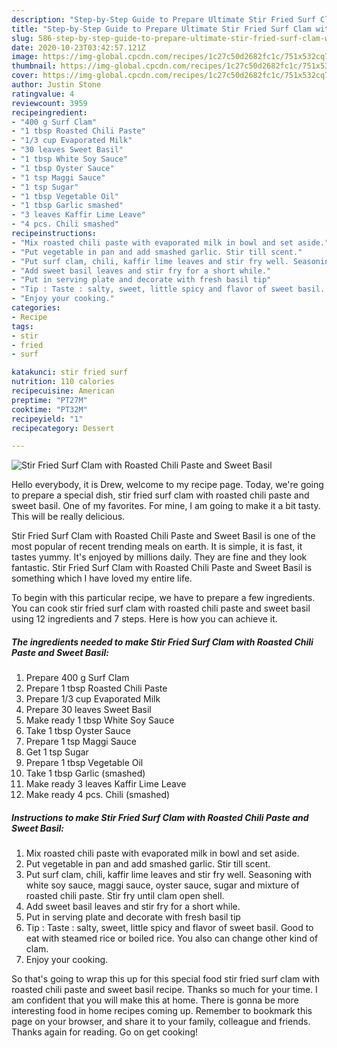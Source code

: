 ```yaml
---
description: "Step-by-Step Guide to Prepare Ultimate Stir Fried Surf Clam with Roasted Chili Paste and Sweet Basil"
title: "Step-by-Step Guide to Prepare Ultimate Stir Fried Surf Clam with Roasted Chili Paste and Sweet Basil"
slug: 586-step-by-step-guide-to-prepare-ultimate-stir-fried-surf-clam-with-roasted-chili-paste-and-sweet-basil
date: 2020-10-23T03:42:57.121Z
image: https://img-global.cpcdn.com/recipes/1c27c50d2682fc1c/751x532cq70/stir-fried-surf-clam-with-roasted-chili-paste-and-sweet-basil-recipe-main-photo.jpg
thumbnail: https://img-global.cpcdn.com/recipes/1c27c50d2682fc1c/751x532cq70/stir-fried-surf-clam-with-roasted-chili-paste-and-sweet-basil-recipe-main-photo.jpg
cover: https://img-global.cpcdn.com/recipes/1c27c50d2682fc1c/751x532cq70/stir-fried-surf-clam-with-roasted-chili-paste-and-sweet-basil-recipe-main-photo.jpg
author: Justin Stone
ratingvalue: 4
reviewcount: 3959
recipeingredient:
- "400 g Surf Clam"
- "1 tbsp Roasted Chili Paste"
- "1/3 cup Evaporated Milk"
- "30 leaves Sweet Basil"
- "1 tbsp White Soy Sauce"
- "1 tbsp Oyster Sauce"
- "1 tsp Maggi Sauce"
- "1 tsp Sugar"
- "1 tbsp Vegetable Oil"
- "1 tbsp Garlic smashed"
- "3 leaves Kaffir Lime Leave"
- "4 pcs. Chili smashed"
recipeinstructions:
- "Mix roasted chili paste with evaporated milk in bowl and set aside."
- "Put vegetable in pan and add smashed garlic. Stir till scent."
- "Put surf clam, chili, kaffir lime leaves and stir fry well. Seasoning with white soy sauce, maggi sauce, oyster sauce, sugar and mixture of roasted chili paste. Stir fry until clam open shell."
- "Add sweet basil leaves and stir fry for a short while."
- "Put in serving plate and decorate with fresh basil tip"
- "Tip : Taste : salty, sweet, little spicy and flavor of sweet basil. Good to eat with steamed rice or boiled rice. You also can change other kind of clam."
- "Enjoy your cooking."
categories:
- Recipe
tags:
- stir
- fried
- surf

katakunci: stir fried surf 
nutrition: 110 calories
recipecuisine: American
preptime: "PT27M"
cooktime: "PT32M"
recipeyield: "1"
recipecategory: Dessert

---
```



![Stir Fried Surf Clam with Roasted Chili Paste and Sweet Basil](https://img-global.cpcdn.com/recipes/1c27c50d2682fc1c/751x532cq70/stir-fried-surf-clam-with-roasted-chili-paste-and-sweet-basil-recipe-main-photo.jpg)

Hello everybody, it is Drew, welcome to my recipe page. Today, we're going to prepare a special dish, stir fried surf clam with roasted chili paste and sweet basil. One of my favorites. For mine, I am going to make it a bit tasty. This will be really delicious.

Stir Fried Surf Clam with Roasted Chili Paste and Sweet Basil is one of the most popular of recent trending meals on earth. It is simple, it is fast, it tastes yummy. It's enjoyed by millions daily. They are fine and they look fantastic. Stir Fried Surf Clam with Roasted Chili Paste and Sweet Basil is something which I have loved my entire life.




To begin with this particular recipe, we have to prepare a few ingredients. You can cook stir fried surf clam with roasted chili paste and sweet basil using 12 ingredients and 7 steps. Here is how you can achieve it.

<!--inarticleads1-->

##### The ingredients needed to make Stir Fried Surf Clam with Roasted Chili Paste and Sweet Basil:

1. Prepare 400 g Surf Clam
1. Prepare 1 tbsp Roasted Chili Paste
1. Prepare 1/3 cup Evaporated Milk
1. Prepare 30 leaves Sweet Basil
1. Make ready 1 tbsp White Soy Sauce
1. Take 1 tbsp Oyster Sauce
1. Prepare 1 tsp Maggi Sauce
1. Get 1 tsp Sugar
1. Prepare 1 tbsp Vegetable Oil
1. Take 1 tbsp Garlic (smashed)
1. Make ready 3 leaves Kaffir Lime Leave
1. Make ready 4 pcs. Chili (smashed)




<!--inarticleads2-->

##### Instructions to make Stir Fried Surf Clam with Roasted Chili Paste and Sweet Basil:

1. Mix roasted chili paste with evaporated milk in bowl and set aside.
1. Put vegetable in pan and add smashed garlic. Stir till scent.
1. Put surf clam, chili, kaffir lime leaves and stir fry well. Seasoning with white soy sauce, maggi sauce, oyster sauce, sugar and mixture of roasted chili paste. Stir fry until clam open shell.
1. Add sweet basil leaves and stir fry for a short while.
1. Put in serving plate and decorate with fresh basil tip
1. Tip : Taste : salty, sweet, little spicy and flavor of sweet basil. Good to eat with steamed rice or boiled rice. You also can change other kind of clam.
1. Enjoy your cooking.




So that's going to wrap this up for this special food stir fried surf clam with roasted chili paste and sweet basil recipe. Thanks so much for your time. I am confident that you will make this at home. There is gonna be more interesting food in home recipes coming up. Remember to bookmark this page on your browser, and share it to your family, colleague and friends. Thanks again for reading. Go on get cooking!
